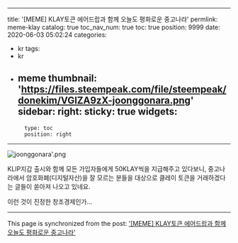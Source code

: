
---
title: '[MEME] KLAY토큰 에어드랍과 함께 오늘도 평화로운 중고나라'
permlink: meme-klay
catalog: true
toc_nav_num: true
toc: true
position: 9999
date: 2020-06-03 05:02:24
categories:
- kr
tags:
- kr
- meme
thumbnail: 'https://files.steempeak.com/file/steempeak/donekim/VGIZA9zX-joonggonara.png'
sidebar:
    right:
        sticky: true
widgets:
    -
        type: toc
        position: right
---


![joonggonara'.png](https://files.steempeak.com/file/steempeak/donekim/VGIZA9zX-joonggonara.png)

KLIP지갑 출시와 함께 모든 가입자들에게 50KLAY씩을 지급해주고 있다보니, 중고나라에서 암호화폐(디지털자산)을 잘 모르는 분들을 대상으로 클레이 토큰을 거래하겠다는 글들이 쏟아져 나오고 있네요.

이런 것이 진정한 창조경제인가...

- - -

This page is synchronized from the post: ['[MEME] KLAY토큰 에어드랍과 함께 오늘도 평화로운 중고나라'](https://steemit.com/@donekim/meme-klay)

